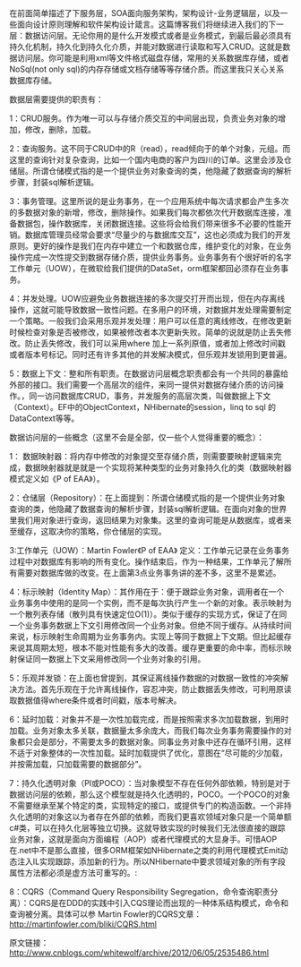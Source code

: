 在前面简单描述了下服务层，SOA面向服务架构，架构设计-业务逻辑层，以及一些面向设计原则理解和软件架构设计箴言。这篇博客我们将继续进入我们的下一层：数据访问层。无论你用的是什么开发模式或者是业务模式，到最后最必须具有持久化机制，持久化到持久化介质，并能对数据进行读取和写入CRUD。这就是数据访问层。你可能是利用xml等文件格式磁盘存储，常用的关系数据库存储，或者NoSql(not only sql)的内存存储或文档存储等等存储介质。而这里我只关心关系数据库存储。

数据层需要提供的职责有：

1：CRUD服务。作为唯一可以与存储介质交互的中间层出现，负责业务对象的增加，修改，删除，加载。

2：查询服务。这不同于CRUD中的R（read），read倾向于的单个对象，元组。而这里的查询针对复杂查询，比如一个国内电商的客户为四川的订单。这里会涉及仓储层。所谓仓储模式指的是一个提供业务对象查询的类，他隐藏了数据查询的解析步骤，封装sql解析逻辑。

3：事务管理。这里所说的是业务事务，在一个应用系统中每次请求都会产生多次的多数据对象的新增，修改，删除操作。如果我们每次都依次代开数据库连接，准备数据包，操作数据库，关闭数据连接。这些将会给我们带来很多不必要的性能开销。数据库管理员经常会要求“尽量少的与数据库交互”，这也必须成为我们的开发原则。更好的操作是我们在内存中建立一个和数据仓库，维护变化的对象，在业务操作完成一次性提交到数据存储介质，提供业务事务。业务事务有个很好听的名字工作单元（UOW），在微软给我们提供的DataSet，orm框架都回必须存在业务事务。

4：并发处理。UOW应避免业务数据连接的多次提交打开而出现，但在内存离线操作，这就可能导致数据一致性问题。在多用户的环境，对数据并发处理需要制定一个策略。一般我们会采用乐观并发处理：用户可以任意的离线修改，在修改更新时候检查对象是否被修改，如果被修改者本次更新失败。简单的说就是防止丢失修改。防止丢失修改，我们可以采用where 加上一系列原值，或者加上修改时间戳或者版本号标记。同时还有许多其他的并发解决模式，但乐观并发锁用到更普遍。

5：数据上下文：整和所有职责。在数据访问层概念职责都会有一个共同的暴露给外部的接口。我们需要一个高层次的组件，来同一提供对数据存储介质的访问操作。，同一访问数据库CRUD，事务，并发服务的高层次类，叫做数据上下文（Context）。EF中的ObjectContext，NHibernate的session，linq to sql 的DataContext等等。

数据访问层的一些概念（这里不会是全部，仅一些个人觉得重要的概念）：

1： 数据映射器：将内存中修改的对象提交至存储介质，则需要要映射逻辑来完成，数据映射器就是就是一个实现将某种类型的业务对象持久化的类（数据映射器模式定义如《P of EAA》）。

2：仓储层（Repository）：在上面提到：所谓仓储模式指的是一个提供业务对象查询的类，他隐藏了数据查询的解析步骤，封装sql解析逻辑。在面向对象的世界里我们用对象进行查询，返回结果为对象集。这里的查询可能是从数据库，或者来至缓存，这取决你的策略，你仓储层的实现。

3:工作单元（UOW）：Martin Fowler《P of EAA》 定义：工作单元记录在业务事务过程中对数据库有影响的所有变化。操作结束后，作为一种结果，工作单元了解所有需要对数据库做的改变。在上面第3点业务事务讲的差不多，这里不是累述。

4：标示映射（Identity Map）：其作用在于：便于跟踪业务对象，调用者在一个业务事务中使用的是同一个实例，而不是每次执行产生一个新的对象。表示映射为一个散列表存储（散列具有快速定位O(1)）。类似于缓存的实现方式，保证了在同一个业务事务数据上下文引用修改同一个业务对象。但绝不同于缓存。从持续时间来说，标示映射生命周期为业务事务内。实现上等同于数据上下文期。但比起缓存来说其周期太短，根本不能对性能有多大的改善。缓存更重要的命中率，而标示映射保证同一数据上下文采用修改同一个业务对象的引用。

5：乐观并发锁：在上面也曾提到，其保证离线操作数据的对数据一致性的冲突解决方法。首先乐观在于允许离线操作，容忍冲突，防止数据丢失修改，可利用原读取数据值得where条件或者时间戳，版本号解决。

6：延时加载：对象并不是一次性加载完成，而是按照需求多次加载数据，到用时加载。业务对象太多关联，数据量太多余庞大，而我们每次业务事务需要操作的对象都只会是部分，不需要太多的数据对象。同事业务对象中还存在循环引用，这样不适于对象整体的一次性加载。延时加载提供了优化，意图在“尽可能的少加载，并按需加载，只加载需要的数据部分”。

7：持久化透明对象（PI或POCO）：当对象模型不存在任何外部依赖，特别是对于数据访问层的依赖，那么这个模型就是持久化透明的，POCO。一个POCO的对象不需要继承至某个特定的类，实现特定的接口，或提供专门的构造函数。一个非持久化透明的对象这以为者存在外部的依赖，而我们更喜欢领域对象只是一个简单额c#类，可以在持久化层等独立切换。这就导致实现的时候我们无法很直接的跟踪业务对象，这就是面向方面编程（AOP）或者代理模式的大显身手。可惜AOP在.net中不是那么直接，很多ORM框架如NHibernate之类的利用代理模式Emit动态注入IL实现跟踪，添加新的行为。所以NHibernate中要求领域对象的所有字段属性方法都必须是虚方法可重写的。:

8：CQRS（Command Query Responsibility Segregation，命令查询职责分离）：CQRS是在DDD的实践中引入CQS理论而出现的一种体系结构模式，命令和查询被分离。具体可以参 Martin Fowler的CQRS文章： http://martinfowler.com/bliki/CQRS.html

原文链接：http://www.cnblogs.com/whitewolf/archive/2012/06/05/2535486.html